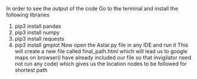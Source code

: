 In order to see the output of the code
 Go to the terminal and install the following libraries
 1. pip3 install pandas
 2. pip3 install numpy
 3. pip3 install requests
 4. pip3 install gmplot
Now open the Astar.py file in any IDE and run it
This will create a new file called final_path.html which will lead us to google maps on browser(i have already included our file so that invigilator need not run any code) which gives us the location nodes to be followed for shortest path
